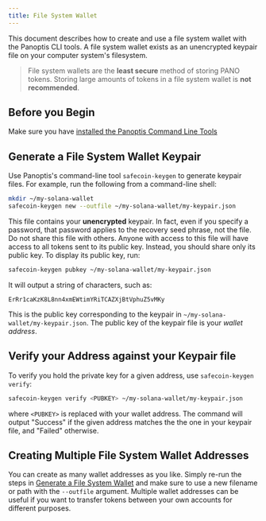 ```yaml
---
title: File System Wallet
---
```


This document describes how to create and use a file system wallet with the
Panoptis CLI tools. A file system wallet exists as an unencrypted keypair file
on your computer system's filesystem.

> File system wallets are the **least secure** method of storing PANO tokens. Storing large amounts of tokens in a file system wallet is **not recommended**.

## Before you Begin

Make sure you have
[installed the Panoptis Command Line Tools](../cli/install-solana-cli-tools.md)

## Generate a File System Wallet Keypair

Use Panoptis's command-line tool `safecoin-keygen` to generate keypair files. For
example, run the following from a command-line shell:

```bash
mkdir ~/my-solana-wallet
safecoin-keygen new --outfile ~/my-solana-wallet/my-keypair.json
```

This file contains your **unencrypted** keypair. In fact, even if you specify
a password, that password applies to the recovery seed phrase, not the file. Do
not share this file with others. Anyone with access to this file will have access
to all tokens sent to its public key. Instead, you should share only its public
key. To display its public key, run:

```bash
safecoin-keygen pubkey ~/my-solana-wallet/my-keypair.json
```

It will output a string of characters, such as:

```text
ErRr1caKzK8L8nn4xmEWtimYRiTCAZXjBtVphuZ5vMKy
```

This is the public key corresponding to the keypair in
`~/my-solana-wallet/my-keypair.json`. The public key of the keypair file is
your _wallet address_.

## Verify your Address against your Keypair file

To verify you hold the private key for a given address, use
`safecoin-keygen verify`:

```bash
safecoin-keygen verify <PUBKEY> ~/my-solana-wallet/my-keypair.json
```

where `<PUBKEY>` is replaced with your wallet address.
The command will output "Success" if the given address matches the
the one in your keypair file, and "Failed" otherwise.

## Creating Multiple File System Wallet Addresses

You can create as many wallet addresses as you like. Simply re-run the
steps in [Generate a File System Wallet](#generate-a-file-system-wallet-keypair)
and make sure to use a new filename or path with the `--outfile` argument.
Multiple wallet addresses can be useful if you want to transfer tokens between
your own accounts for different purposes.
